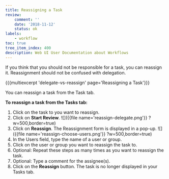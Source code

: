 ```yaml
---
title: Reassigning a Task
review:
    comment: ''
    date: '2018-11-12'
    status: ok
labels:
    - workflow
toc: true
tree_item_index: 400
description: Web UI User Documentation about Workflows
---
```

If you think that you should not be responsible for a task, you can reassign it. Reassignment should not be confused with delegation.

{{{multiexcerpt 'delegate-vs-reassign' page='Reassigning a Task'}}}

You can reassign a task from the Task tab.

**To reassign a task from the Tasks tab:**

1. Click on the task to you want to reassign.
1. Click on **Start Review**.
![]({{file name='reassign-delegate.png'}} ?w=500,border=true)
1. Click on **Reassign**.
The Reassignment form is displayed in a pop-up.
![]({{file name='reassign-choose-users.png'}} ?w=500,border=true)
1. In the Users field, type the name of a user or group.
1. Click on the user or group you want to reassign the task to.
1. Optional: Repeat these steps as many times as you want to reassign the task.
1. Optional: Type a comment for the assignee(s).
1. Click on the **Reassign** button.
The task is no longer  displayed in your Tasks tab.
